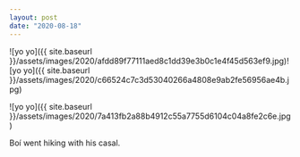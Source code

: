 ```yaml
---
layout: post
date: "2020-08-18"
---
```


![yo yo]({{ site.baseurl }}/assets/images/2020/afdd89f77111aed8c1dd39e3b0c1e4f45d563ef9.jpg)![yo yo]({{ site.baseurl }}/assets/images/2020/c66524c7c3d53040266a4808e9ab2fe56956ae4b.jpg)

![yo yo]({{ site.baseurl }}/assets/images/2020/7a413fb2a88b4912c55a7755d6104c04a8fe2c6e.jpg)

Boí went hiking with his casal.
